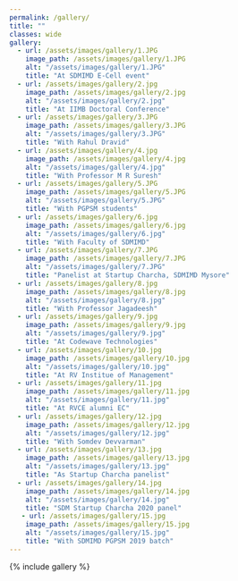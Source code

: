```yaml
---
permalink: /gallery/
title: ""
classes: wide
gallery:
  - url: /assets/images/gallery/1.JPG
    image_path: /assets/images/gallery/1.JPG
    alt: "/assets/images/gallery/1.JPG"
    title: "At SDMIMD E-Cell event"
  - url: /assets/images/gallery/2.jpg
    image_path: /assets/images/gallery/2.jpg
    alt: "/assets/images/gallery/2.jpg"
    title: "At IIMB Doctoral Conference"
  - url: /assets/images/gallery/3.JPG
    image_path: /assets/images/gallery/3.JPG
    alt: "/assets/images/gallery/3.JPG"
    title: "With Rahul Dravid"
  - url: /assets/images/gallery/4.jpg
    image_path: /assets/images/gallery/4.jpg
    alt: "/assets/images/gallery/4.jpg"
    title: "With Professor M R Suresh"
  - url: /assets/images/gallery/5.JPG
    image_path: /assets/images/gallery/5.JPG
    alt: "/assets/images/gallery/5.JPG"
    title: "With PGPSM students"
  - url: /assets/images/gallery/6.jpg
    image_path: /assets/images/gallery/6.jpg
    alt: "/assets/images/gallery/6.jpg"
    title: "With Faculty of SDMIMD"
  - url: /assets/images/gallery/7.JPG
    image_path: /assets/images/gallery/7.JPG
    alt: "/assets/images/gallery/7.JPG"
    title: "Panelist at Startup Charcha, SDMIMD Mysore"
  - url: /assets/images/gallery/8.jpg
    image_path: /assets/images/gallery/8.jpg
    alt: "/assets/images/gallery/8.jpg"
    title: "With Professor Jagadeesh"
  - url: /assets/images/gallery/9.jpg
    image_path: /assets/images/gallery/9.jpg
    alt: "/assets/images/gallery/9.jpg"
    title: "At Codewave Technologies"
  - url: /assets/images/gallery/10.jpg
    image_path: /assets/images/gallery/10.jpg
    alt: "/assets/images/gallery/10.jpg"
    title: "At RV Institue of Management"
  - url: /assets/images/gallery/11.jpg
    image_path: /assets/images/gallery/11.jpg
    alt: "/assets/images/gallery/11.jpg"
    title: "At RVCE alumni EC"
  - url: /assets/images/gallery/12.jpg
    image_path: /assets/images/gallery/12.jpg
    alt: "/assets/images/gallery/12.jpg"
    title: "With Somdev Devvarman"
  - url: /assets/images/gallery/13.jpg
    image_path: /assets/images/gallery/13.jpg
    alt: "/assets/images/gallery/13.jpg"
    title: "As Startup Charcha panelist"
  - url: /assets/images/gallery/14.jpg
    image_path: /assets/images/gallery/14.jpg
    alt: "/assets/images/gallery/14.jpg"
    title: "SDM Startup Charcha 2020 panel"
   - url: /assets/images/gallery/15.jpg
    image_path: /assets/images/gallery/15.jpg
    alt: "/assets/images/gallery/15.jpg"
    title: "With SDMIMD PGPSM 2019 batch"
---
```

{% include gallery %}
